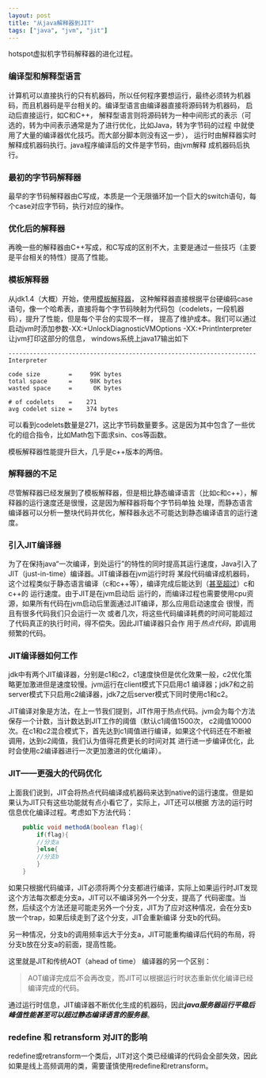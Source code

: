 ```yaml
---
layout: post
title: "从java解释器到JIT"
tags: ["java", "jvm", "jit"]
---
```


hotspot虚拟机字节码解释器的进化过程。

### 编译型和解释型语言
计算机可以直接执行的只有机器码，所以任何程序要想运行，最终必须转为机器码，而且机器码是平台相关的。编译型语言由编译器直接将源码转为机器码，
启动后直接运行，如C和C++， 解释型语言则将源码转为一种中间形式的表示（可选的，转为中间表示通常是为了进行优化，比如Java，转为字节码的过程
中就使用了大量的编译器优化技巧。而大部分脚本则没有这一步）， 运行时由解释器实时解释成机器码执行。java程序编译后的文件是字节码，由jvm解释
成机器码后执行。

### 最初的字节码解释器
最早的字节码解释器由C写成，本质是一个无限循环加一个巨大的switch语句，每个case对应字节码，执行对应的操作。

### 优化后的解释器
再晚一些的解释器由C++写成，和C写成的区别不大，主要是通过一些技巧（主要是平台相关的特性）提高了性能。

### 模板解释器
从jdk1.4（大概）开始，使用[模板解释器](https://en.wikipedia.org/wiki/Interpreter_(computing)#Template_Interpreter)，
这种解释器直接根据平台硬编码case语句，像一个哈希表，直接将每个字节码映射为代码包（codelets，一段机器码），提升了性能，但是每个平台的实现不一样，
提高了维护成本。我们可以通过启动jvm时添加参数-XX:+UnlockDiagnosticVMOptions -XX:+PrintInterpreter让jvm打印这部分的信息，
windows系统上java17输出如下
```
----------------------------------------------------------------------
Interpreter

code size        =     99K bytes
total space      =     98K bytes
wasted space     =      0K bytes

# of codelets    =    271
avg codelet size =    374 bytes
```
可以看到codelets数量是271，这比字节码数量要多。这是因为其中包含了一些优化的组合指令，比如Math包下面求sin、cos等函数。

模板解释器性能提升巨大，几乎是c++版本的两倍。

### 解释器的不足
尽管解释器已经发展到了模板解释器，但是相比静态编译语言（比如c和c++），解释器的运行速度还是很慢，这是因为解释器将每个字节码单独
处理，而静态语言编译器可以分析一整块代码并优化，解释器永远不可能达到静态编译语言的运行速度。

### 引入JIT编译器
为了在保持java“一次编译，到处运行”的特性的同时提高其运行速度，Java引入了JIT（just-in-time）编译器。JIT编译器在jvm运行时将
某段代码编译成机器码，这个过程类似于静态语言编译（c和c++等），编译完成后能达到（[甚至超过](java解释器历史.md:59)）c和c++的
运行速度。由于JIT是在jvm启动后 运行的，而编译过程也需要使用cpu资源，如果所有代码在jvm启动后里面通过JIT编译，那么应用启动速度会
很慢，而且有很多代码我们只会运行一次 或者几次，将这些代码编译耗费的时间可能超过了代码真正的执行时间，得不偿失。因此JIT编译器只会作
用于*热点代码*，即调用频繁的代码。

### JIT编译器如何工作
jdk中有两个JIT编译器，分别是c1和c2，c1速度快但是优化效果一般，c2优化策略更加激进但是速度较慢。jvm运行在client模式下只启用c1
编译器；jdk7和之前server模式下只启用c2编译器，jdk7之后server模式下同时使用c1和c2。

JIT编译对象是方法，在上一节我们提到，JIT作用于热点代码。jvm会为每个方法保存一个计数，当计数达到JIT工作的阈值（默认c1阈值1500次，
c2阈值10000次。在c1和c2混合模式下，首先达到c1阈值进行编译，如果这个代码还在不断被调用，达到c2阈值，我们认为值得花费更长的时间对其
进行进一步编译优化，此时会使用c2编译器进行一次更加激进的优化编译）。

### JIT——更强大的代码优化
上面我们说到，JIT会将热点代码编译成机器码来达到native的运行速度。但是如果认为JIT只有这些功能就有点小看它了，实际上，JIT还可以根据
方法的运行时信息优化编译过程。考虑如下方法代码：
```java
    public void methodA(boolean flag){
        if(flag){
        //分支a
        }else{
        //分支b
        }
    }
```
如果只根据代码编译，JIT必须将两个分支都进行编译，实际上如果运行时JIT发现这个方法每次都走分支a，JIT可以不编译另外一个分支，提高了
代码密度。当然，后续这个方法还是可能走另外一个分支，JIT为了应对这种情况，会在分支b放一个trap，如果后续走到了这个分支，JIT会重新编译
分支b的代码。

另一种情况，分支b的调用频率远大于分支a，JIT可能重构编译后代码的布局，将分支b放在分支a的前面，提高性能。

这里就是JIT和传统AOT（ahead of time） 编译器的另一个区别：
>AOT编译完成后不会再改变，而JIT可以根据运行时状态重新优化编译已经编译完成的代码。

通过运行时信息，JIT编译器不断优化生成的机器码，因此***java服务器运行平稳后峰值性能甚至可以超过静态编译语言的服务器***。

### redefine 和 retransform 对JIT的影响
redefine或retransform一个类后，JIT对这个类已经编译的代码会全部失效，因此如果是线上高频调用的类，需要谨慎使用redefine和retransform。